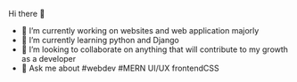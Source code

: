  Hi there 👋


- 🔭 I’m currently working on websites and web application majorly
- 🌱 I’m currently learning python and Django
- 👯 I’m looking to collaborate on anything that will contribute to my growth as a developer
- 💬 Ask me about #webdev #MERN UI/UX frontendCSS

